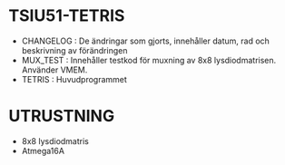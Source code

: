# TSIU51-TETRIS
  - CHANGELOG : De ändringar som gjorts, innehåller datum, rad och beskrivning av förändringen
  - MUX_TEST  : Innehåller testkod för muxning av 8x8 lysdiodmatrisen. Använder VMEM.
  - TETRIS    : Huvudprogrammet
# UTRUSTNING
  - 8x8 lysdiodmatris
  - Atmega16A
